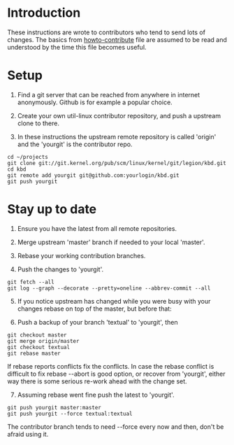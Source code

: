 Introduction
============

These instructions are wrote to contributors who tend to send lots of changes.
The basics from [howto-contribute](howto-contribute.md) file are assumed to be
read and understood by the time this file becomes useful.


Setup
=====

1. Find a git server that can be reached from anywhere in internet anonymously.
   Github is for example a popular choice.

2. Create your own util-linux contributor repository, and push a upstream clone
   to there.

3. In these instructions the upstream remote repository is called 'origin' and
   the 'yourgit' is the contributor repo.

```
cd ~/projects
git clone git://git.kernel.org/pub/scm/linux/kernel/git/legion/kbd.git
cd kbd
git remote add yourgit git@github.com:yourlogin/kbd.git
git push yourgit
```


Stay up to date
===============

1. Ensure you have the latest from all remote repositories.

2. Merge upstream 'master' branch if needed to your local 'master'.

3. Rebase your working contribution branches.

4. Push the changes to 'yourgit'.

```
git fetch --all
git log --graph --decorate --pretty=oneline --abbrev-commit --all
```

5. If you notice upstream has changed while you were busy with your changes
   rebase on top of the master, but before that:

6. Push a backup of your branch 'textual' to 'yourgit', then

```
git checkout master
git merge origin/master
git checkout textual
git rebase master
```

If rebase reports conflicts fix the conflicts.  In case the rebase conflict is
difficult to fix rebase --abort is good option, or recover from 'yourgit',
either way there is some serious re-work ahead with the change set.

7. Assuming rebase went fine push the latest to 'yourgit'.

```
git push yourgit master:master
git push yourgit --force textual:textual
```

The contributor branch tends to need --force every now and then, don't be afraid
using it.

